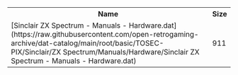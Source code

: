 <table>
<tr><th>Name</th><th>Size</th></tr>
<tr><td>
[Sinclair ZX Spectrum - Manuals - Hardware.dat](https://raw.githubusercontent.com/open-retrogaming-archive/dat-catalog/main/root/basic/TOSEC-PIX/Sinclair/ZX Spectrum/Manuals/Hardware/Sinclair ZX Spectrum - Manuals - Hardware.dat)
</td><td>911</td></tr>
</table>
